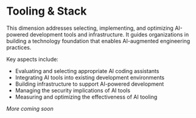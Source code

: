 # Tooling & Stack

This dimension addresses selecting, implementing, and optimizing AI-powered development tools and infrastructure. It guides organizations in building a technology foundation that enables AI-augmented engineering practices.

Key aspects include:
- Evaluating and selecting appropriate AI coding assistants
- Integrating AI tools into existing development environments
- Building infrastructure to support AI-powered development
- Managing the security implications of AI tools
- Measuring and optimizing the effectiveness of AI tooling

*More coming soon*

